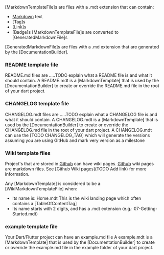 [//]: # (This file was generated from: doc/templates/02-Markdown-Template-Files.mdt using the documentation_builder package on: 2021-09-01 22:38:09.246744.)
<a id='lib-builders-template-builder-dart-markdowntemplatefile'></a>[MarkdownTemplateFile]s are files with a .mdt extension that can contain:
- [Markdown](https://www.markdownguide.org/cheat-sheet/) text
- [Tag]s
- [Link]s
- [Badge]s
[MarkdownTemplateFile]s are converted to [GeneratedMarkdownFile]s


<a id='lib-builders-template-builder-dart-generatedmarkdownfile'></a>[GeneratedMarkdownFile]s are files with a .md extension that are generated
by the [DocumentationBuilder].


<a id='readme-template-file'></a>
### README template file
README.md files are .....TODO explain what a README file is and what it should contain.
A README.mdt is a [MarkdownTemplate] that is used by the [DocumentationBuilder] to create or override the README.md file in the root of your dart project.


<a id='changelog-template-file'></a>
### CHANGELOG template file
CHANGELOG.mdt files are .....TODO explain what a CHANGELOG file is and what it should contain.
A CHANGELOG.mdt is a [MarkdownTemplate] that is used by the [DocumentationBuilder] to create or override the CHANGELOG.md file in the root of your dart project.
A CHANGELOG.mdt can use the [TODO CHANGELOG_TAG]
which will generate the versions assuming you are using GitHub and mark very version as a milestone


<a id='wiki-template-files'></a>
### Wiki template files
Project's that are stored in [Github](https://github.com/) can have wiki pages.
[Github](https://github.com/) wiki pages are markdown files.
See [Github Wiki pages](TODO Add link) for more information.


Any [MarkdownTemplate] is considered to be a [WikiMarkdownTemplateFile] when:
- Its name is: Home.mdt This is the wiki landing page which often contains a [TableOfContentTag]
- Its name starts with 2 digits, and has a .mdt extension (e.g.: 07-Getting-Started.mdt)


<a id='example-template-file'></a>
### example template file
Your Dart/Flutter project can have an example.md file
A example.mdt is a [MarkdownTemplate] that is used by the [DocumentationBuilder] to create or override the example.md file in the example folder of your dart project.

